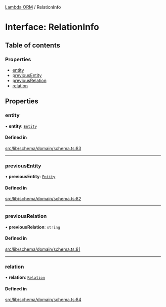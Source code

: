 [Lambda ORM](../README.md) / RelationInfo

# Interface: RelationInfo

## Table of contents

### Properties

- [entity](RelationInfo.md#entity)
- [previousEntity](RelationInfo.md#previousentity)
- [previousRelation](RelationInfo.md#previousrelation)
- [relation](RelationInfo.md#relation)

## Properties

### entity

• **entity**: [`Entity`](Entity.md)

#### Defined in

[src/lib/schema/domain/schema.ts:83](https://github.com/FlavioLionelRita/lambdaorm-base/blob/8dd385a/src/lib/schema/domain/schema.ts#L83)

___

### previousEntity

• **previousEntity**: [`Entity`](Entity.md)

#### Defined in

[src/lib/schema/domain/schema.ts:82](https://github.com/FlavioLionelRita/lambdaorm-base/blob/8dd385a/src/lib/schema/domain/schema.ts#L82)

___

### previousRelation

• **previousRelation**: `string`

#### Defined in

[src/lib/schema/domain/schema.ts:81](https://github.com/FlavioLionelRita/lambdaorm-base/blob/8dd385a/src/lib/schema/domain/schema.ts#L81)

___

### relation

• **relation**: [`Relation`](Relation.md)

#### Defined in

[src/lib/schema/domain/schema.ts:84](https://github.com/FlavioLionelRita/lambdaorm-base/blob/8dd385a/src/lib/schema/domain/schema.ts#L84)
